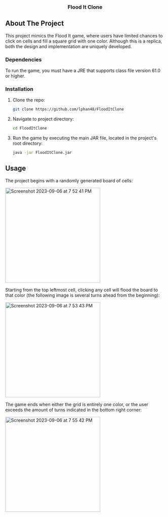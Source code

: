 <h3 align="center">Flood It Clone</h3>

## About The Project

This project mimics the Flood It game, where users have limited chances to click on cells and fill a square grid with one color. Although this is a replica, both the design and implementation are uniquely developed.

### Dependencies

To run the game, you must have a JRE that supports class file version 61.0 or higher.

### Installation

1. Clone the repo:
   ```sh
   git clone https://github.com/lphan48/FloodItClone
   ```
2. Navigate to project directory:
   ```sh
   cd FloodItClone
   ```
3. Run the game by executing the main JAR file, located in the project's root directory:
   ```sh
   java -jar FloodItClone.jar
   ```

## Usage
The project begins with a randomly generated board of cells:

<img width="300" alt="Screenshot 2023-09-06 at 7 52 41 PM" src="https://github.com/lphan48/FloodItClone/assets/116211528/ea2a0644-5216-469e-ad2e-473fa326f327">




Starting from the top leftmost cell, clicking any cell will flood the board to that color (the following image is several turns ahead from the beginning):

<img width="300" alt="Screenshot 2023-09-06 at 7 53 43 PM" src="https://github.com/lphan48/FloodItClone/assets/116211528/8bddeea4-dd74-421b-ae1c-9c8bc9c8a91a">




The game ends when either the grid is entirely one color, or the user exceeds the amount of turns indicated in the bottom right corner:

<img width="300" alt="Screenshot 2023-09-06 at 7 55 42 PM" src="https://github.com/lphan48/FloodItClone/assets/116211528/9c19d917-8dda-4575-a63c-332d89b35534">



